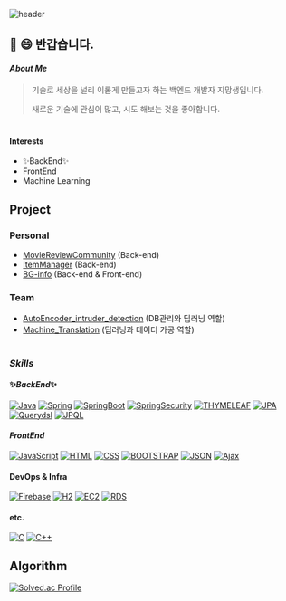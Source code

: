 ![header](https://capsule-render.vercel.app/api?type=waving&color=auto&height=300&section=header&text=진웅%20Git&fontSize=90)


##   :wave: :smile: 반갑습니다.

#### _About Me_

> 기술로 세상을 널리 이롭게 만들고자 하는 백엔드 개발자 지망생입니다.
>
> 새로운 기술에 관심이 많고, 시도 해보는 것을 좋아합니다.

#

#### Interests

- ✨BackEnd✨
- FrontEnd
- Machine Learning


## Project

### Personal

- [MovieReviewCommunity](https://github.com/Woongi9/MovieReviewCommunity) (Back-end)
- [ItemManager](https://github.com/Woongi9/ItemManager) (Back-end)
- [BG-info](https://github.com/Woongi9/DB_React-Project) (Back-end & Front-end)


### Team

- [AutoEncoder_intruder_detection](https://github.com/Woongi9/autoencoder_intruder_detection) (DB관리와 딥러닝 역할)
- [Machine_Translation](https://github.com/Woongi9/machine_translation) (딥러닝과 데이터 가공 역할)

#

### _*Skills*_

#### ✨_BackEnd_✨

[![Java](https://img.shields.io/badge/Java-05959F?style=flat-square&logo=Java&logoColor=white)](https://github.com/Woongi9/Algorythm_)
[![Spring](https://img.shields.io/badge/Spring-05959F?style=flat-square&logo=Spring&logoColor=white)](https://github.com/Woongi9/MovieReviewCommunity)
[![SpringBoot](https://img.shields.io/badge/SpringBoot-05959F?style=flat-square&logo=SpringBoot&logoColor=white)](https://github.com/Woongi9/MovieReviewCommunity)
[![SpringSecurity](https://img.shields.io/badge/SpringSecurity-05959F?style=flat-square&logo=SpringSecurity&logoColor=white)](https://img.shields.io/badge/SpringBoot-05959F?style=flat-square&logo=SpringBoot&logoColor=white)
[![THYMELEAF](https://img.shields.io/badge/THYMELEAF-05959F?style=flat-square&logo=THYMELEAF&logoColor=white)](https://github.com/Woongi9/MovieReviewCommunity)
[![JPA](https://img.shields.io/badge/JPA-05959F?style=flat-square&logo=JPA&logoColor=white)](https://github.com/Woongi9/MovieReviewCommunity)
[![Querydsl](https://img.shields.io/badge/Querydsl-05959F?style=flat-square&logo=Querydsl&logoColor=white)](https://github.com/Woongi9/MovieReviewCommunity)
[![JPQL](https://img.shields.io/badge/JPQL-05959F?style=flat-square&logo=JPQL&logoColor=white)](https://github.com/Woongi9/MovieReviewCommunity)


#### _FrontEnd_

[![JavaScript](https://img.shields.io/badge/JavaScript-F5909F?style=flat-square&logo=JavaScript&logoColor=white)](https://github.com/Woongi9/MovieReviewCommunity)
[![HTML](https://img.shields.io/badge/HTML-F5909F?style=flat-square&logo=HTML&logoColor=white)](https://github.com/Woongi9/DB_React-Project)
[![CSS](https://img.shields.io/badge/CSS-F5909F?style=flat-square&logo=CSS&logoColor=white)](https://github.com/Woongi9/DB_React-Project)
[![BOOTSTRAP](https://img.shields.io/badge/BOOTSTRAP-F5909F?style=flat-square&logo=BOOTSTRAP&logoColor=white)](https://github.com/Woongi9/MovieReviewCommunity)
[![JSON](https://img.shields.io/badge/JSON-F5909F?style=flat-square&logo=JSON&logoColor=white)](https://github.com/Woongi9/DB_React-Project)
[![Ajax](https://img.shields.io/badge/PHP-F5909F?style=flat-square&logo=Ajax&logoColor=white)](https://github.com/Woongi9/MovieReviewCommunity)


#### DevOps & Infra
[![Firebase](https://img.shields.io/badge/Firebase-9F9590?style=flat-square&logo=Firebase&logoColor=white)](https://github.com/Woongi9/autoencoder_intruder_detection)
[![H2](https://img.shields.io/badge/H2-9F9590?style=flat-square&logo=H2&logoColor=white)](https://github.com/Woongi9/MovieReviewCommunity)
[![EC2](https://img.shields.io/badge/AWS_EC2-9F9590?style=flat-square&logo=EC2&logoColor=white)](https://github.com/Woongi9/MovieReviewCommunity)
[![RDS](https://img.shields.io/badge/AWS_RDS-9F9590?style=flat-square&logo=RDS&logoColor=white)](https://github.com/Woongi9/MovieReviewCommunity)




#### etc.
[![C](https://img.shields.io/badge/C-9F9590?style=flat-square&logo=C&logoColor=white)](https://github.com/Woongi9)
[![C++](https://img.shields.io/badge/C++-9F9590?style=flat-square&logo=C++&logoColor=white)](https://github.com/Woongi9)


## Algorithm

[![Solved.ac Profile](http://mazassumnida.wtf/api/generate_badge?boj=woongi9)](https://solved.ac/woongi9)
